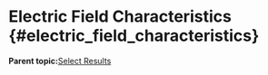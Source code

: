 # Electric Field Characteristics {#electric_field_characteristics}

**Parent topic:**[Select Results](select_results.md)

